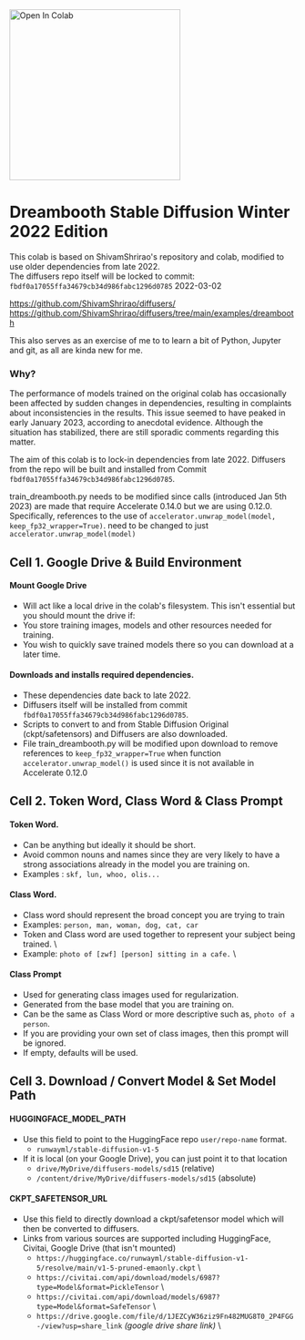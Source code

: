 <a target="_blank" href="https://colab.research.google.com/github/yushan777/dbsd-xmas-edition/blob/main/dbsd_dec_2022.ipynb">
  <img src="https://colab.research.google.com/assets/colab-badge.svg" alt="Open In Colab" width="300"/>
</a>

# Dreambooth Stable Diffusion Winter 2022 Edition
This colab is based on ShivamShrirao's repository and colab, modified to use older dependencies from late 2022.  
The diffusers repo itself will be locked to commit: `fbdf0a17055ffa34679cb34d986fabc1296d0785` 2022-03-02

https://github.com/ShivamShrirao/diffusers/ \
https://github.com/ShivamShrirao/diffusers/tree/main/examples/dreambooth

This also serves as an exercise of me to to learn a bit of Python, Jupyter and git, as all are kinda new for me. 

### Why? 
The performance of models trained on the original colab has occasionally been affected by sudden changes in dependencies, resulting in complaints about inconsistencies in the results. This issue seemed to have peaked in early January 2023, according to anecdotal evidence. Although the situation has stabilized, there are still sporadic comments regarding this matter.

The aim of this colab is to lock-in dependencies from late 2022. Diffusers from the repo will be built and installed from Commit `fbdf0a17055ffa34679cb34d986fabc1296d0785`. 

train_dreambooth.py needs to be modified since calls (introduced Jan 5th 2023) are made that require Accelerate 0.14.0 but we are using 0.12.0.  Specifically, references to the use of `accelerator.unwrap_model(model, keep_fp32_wrapper=True)`. need to be changed to just `accelerator.unwrap_model(model)`


## Cell 1. Google Drive & Build Environment
#### Mount Google Drive
* Will act like a local drive in the colab's filesystem. This isn't essential but you should mount the drive if: 
* You store training images, models and other resources needed for training.  
* You wish to quickly save trained models there so you can download at a later time.
#### Downloads and installs required dependencies. 
* These dependencies date back to late 2022.  
* Diffusers itself will be installed from commit `fbdf0a17055ffa34679cb34d986fabc1296d0785`.  
* Scripts to convert to and from Stable Diffusion Original (ckpt/safetensors) and Diffusers are also downloaded. 
* File train_dreambooth.py will be modified upon download to remove references to `keep_fp32_wrapper=True` when function `accelerator.unwrap_model()` is used since it is not available in Accelerate 0.12.0

## Cell 2. Token Word, Class Word & Class Prompt
#### Token Word.
* Can be anything but ideally it should be short.  
* Avoid common nouns and names since they are very likely to have a strong associations already in the model you are training on.
* Examples : `skf, lun, whoo, olis...`
#### Class Word. 
* Class word should represent the broad concept you are trying to train
* Examples: `person, man, woman, dog, cat, car`
* Token and Class word are used together to represent your subject being trained. \
* Example: `photo of [zwf] [person] sitting in a cafe.` \
#### Class Prompt 
* Used for generating class images used for regularization.  
* Generated from the base model that you are training on. 
* Can be the same as Class Word or more descriptive such as, `photo of a person`.  
* If you are providing your own set of class images, then this prompt will be ignored. 
* If empty, defaults will be used. 

## Cell 3. Download / Convert Model & Set Model Path
#### HUGGINGFACE_MODEL_PATH
* Use this field to point to the HuggingFace repo `user/repo-name` format.
  * `runwayml/stable-diffusion-v1-5`
* If it is local (on your Google Drive), you can just point it to that location
  * `drive/MyDrive/diffusers-models/sd15` (relative)
  * `/content/drive/MyDrive/diffusers-models/sd15` (absolute)
#### CKPT_SAFETENSOR_URL
* Use this field to directly download a ckpt/safetensor model which will then be converted to diffusers.
* Links from various sources are supported including HuggingFace, Civitai, Google Drive (that isn't mounted)
  * `https://huggingface.co/runwayml/stable-diffusion-v1-5/resolve/main/v1-5-pruned-emaonly.ckpt` \
  * `https://civitai.com/api/download/models/6987?type=Model&format=PickleTensor` \
  * `https://civitai.com/api/download/models/6987?type=Model&format=SafeTensor` \
  * `https://drive.google.com/file/d/1JEZCyW36ziz9Fn482MUG8T0_2P4FGG-/view?usp=share_link` _(google drive share link)_ \




